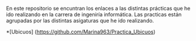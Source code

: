 En este repositorio se encuntran los enlaces a las distintas prácticas que he ido realizando en la carrera de ingeniría informática. 
Las practicas están agrupadas por las distintas asigaturas que he ido realizando.

*[Ubicuos] (https://github.com/Marina963/Practica_Ubicuos)
